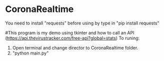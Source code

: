 # CoronaRealtime
You need to install "requests" before using by type in "pip install requests"

#This program is my demo using tkinter and how to call an API (https://api.thevirustracker.com/free-api?global=stats) 
To runing: 
1. Open terminal and change director to CoronaRealtime folder. 
2. "python main.py"
 
